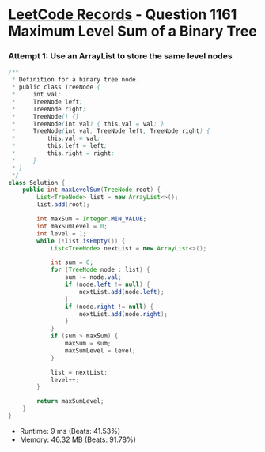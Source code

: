 # [LeetCode Records](../../README.md) - Question 1161 Maximum Level Sum of a Binary Tree

### Attempt 1: Use an ArrayList to store the same level nodes
```java
/**
 * Definition for a binary tree node.
 * public class TreeNode {
 *     int val;
 *     TreeNode left;
 *     TreeNode right;
 *     TreeNode() {}
 *     TreeNode(int val) { this.val = val; }
 *     TreeNode(int val, TreeNode left, TreeNode right) {
 *         this.val = val;
 *         this.left = left;
 *         this.right = right;
 *     }
 * }
 */
class Solution {
    public int maxLevelSum(TreeNode root) {
        List<TreeNode> list = new ArrayList<>();
        list.add(root);

        int maxSum = Integer.MIN_VALUE;
        int maxSumLevel = 0;
        int level = 1;
        while (!list.isEmpty()) {
            List<TreeNode> nextList = new ArrayList<>();

            int sum = 0;
            for (TreeNode node : list) {
                sum += node.val;
                if (node.left != null) {
                    nextList.add(node.left);
                }
                if (node.right != null) {
                    nextList.add(node.right);
                }
            }
            if (sum > maxSum) {
                maxSum = sum;
                maxSumLevel = level;
            }

            list = nextList;
            level++;
        }

        return maxSumLevel;
    }
}
```
- Runtime: 9 ms (Beats: 41.53%)
- Memory: 46.32 MB (Beats: 91.78%)

<br>
